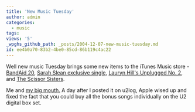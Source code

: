 ```yaml
---
title: 'New Music Tuesday'
author: admin
categories:
  - music
tags: 
views: '5'
_wpghs_github_path: _posts/2004-12-07-new-music-tuesday.md
id: ee4b0a70-83b2-4be0-85cd-86b119c4ac22
---
```

<p>Well new music Tuesday brings some new items to the iTunes Music store - <a href="http://phobos.apple.com/WebObjects/MZStore.woa/wa/viewAlbum?playlistId=30948041&amp;selectedItemId=30948045">BandAid 20</a>, <a href="http://phobos.apple.com/WebObjects/MZStore.woa/wa/viewArtist?artistId=150677">Sarah Slean exclusive single</a>, <a href="http://phobos.apple.com/WebObjects/MZStore.woa/wa/viewAlbum?playlistId=29345145">Lauryn Hill's Unplugged No. 2</a>, and <a href="http://phobos.apple.com/WebObjects/MZStore.woa/wa/viewAlbum?playlistId=18034500">The Scissor Sisters</a>.</p>
<p>Me and <a href="http://u2log.com/archive/2004/12/freedom_for_my_people.php">my big mouth.</a>  A day after I posted it on u2log, Apple wised up and fixed the fact that you could buy all the bonus songs individually on the U2 digital box set.</p>
